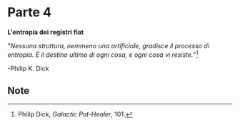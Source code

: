 # Parte 4

**L'entropia dei registri fiat**

"*Nessuna struttura, nemmeno una artificiale, gradisce il processo di entropia. È il destino ultimo di ogni cosa, e ogni cosa vi resiste.*"[^197]

-Philip K. Dick

## Note



[^197]: Philip Dick, *Galactic Pot-Healer*, 101.